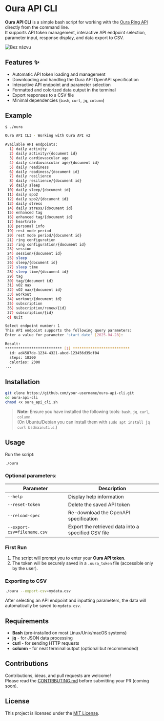 # Oura API CLI

**Oura API CLI** is a simple bash script for working with the [Oura Ring API](https://cloud.ouraring.com/) directly from the command line.  
It supports API token management, interactive API endpoint selection, parameter input, response display, and data export to CSV.

![Bez názvu](https://github.com/user-attachments/assets/a4725892-fd73-4d5b-9658-3bf4b58984d3)

## Features ✨

- Automatic API token loading and management
- Downloading and handling the Oura API OpenAPI specification
- Interactive API endpoint and parameter selection
- Formatted and colorized data output in the terminal
- Export responses to a CSV file
- Minimal dependencies (`bash`, `curl`, `jq`, `column`)

## Example

```bash
$ ./oura

Oura API CLI - Working with Oura API v2

Available API endpoints:
  1) daily activity
  2) daily activity/{document id}
  3) daily cardiovascular age
  4) daily cardiovascular age/{document id}
  5) daily readiness
  6) daily readiness/{document id}
  7) daily resilience
  8) daily resilience/{document id}
  9) daily sleep
 10) daily sleep/{document id}
 11) daily spo2
 12) daily spo2/{document id}
 13) daily stress
 14) daily stress/{document id}
 15) enhanced tag
 16) enhanced tag/{document id}
 17) heartrate
 18) personal info
 19) rest mode period
 20) rest mode period/{document id}
 21) ring configuration
 22) ring configuration/{document id}
 23) session
 24) session/{document id}
 25) sleep
 26) sleep/{document id}
 27) sleep time
 28) sleep time/{document id}
 29) tag
 30) tag/{document id}
 31) vO2 max
 32) vO2 max/{document id}
 33) workout
 34) workout/{document id}
 35) subscription
 36) subscription/renew/{id}
 37) subscription/{id}
 q) Quit

Select endpoint number: 1
This API endpoint supports the following query parameters:
Enter a value for parameter 'start_date' [2025-04-28]:

Result:
************************** [1] **************************
  id: ad4587de-1234-4321-abcd-123456d35df04
  steps: 10300
  calories: 2300
...
```

## Installation

```bash
git clone https://github.com/your-username/oura-api-cli.git
cd oura-api-cli
chmod +x oura_api_cli.sh
```

> **Note:** Ensure you have installed the following tools: `bash`, `jq`, `curl`, `column`.  
> (On Ubuntu/Debian you can install them with `sudo apt install jq curl bsdmainutils`.)

## Usage

Run the script:

```bash
./oura
```

### Optional parameters:

| Parameter                   | Description                                         |
| --------------------------- | --------------------------------------------------- |
| `--help`                    | Display help information                            |
| `--reset-token`             | Delete the saved API token                          |
| `--reload-spec`             | Re-download the OpenAPI specification               |
| `--export-csv=filename.csv` | Export the retrieved data into a specified CSV file |

### First Run

1. The script will prompt you to enter your **Oura API token**.
2. The token will be securely saved in a `.oura_token` file (accessible only by the user).

### Exporting to CSV

```bash
./oura --export-csv=mydata.csv
```

After selecting an API endpoint and inputting parameters, the data will automatically be saved to `mydata.csv`.

## Requirements

- **Bash** (pre-installed on most Linux/Unix/macOS systems)
- **jq** - for JSON data processing
- **curl** - for sending HTTP requests
- **column** - for neat terminal output (optional but recommended)

## Contributions

Contributions, ideas, and pull requests are welcome!  
Please read the [CONTRIBUTING.md](CONTRIBUTING.md) before submitting your PR (coming soon).

## License

This project is licensed under the [MIT License](LICENSE).
